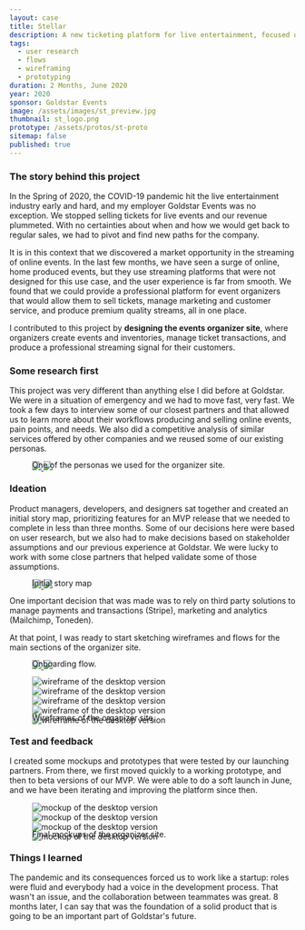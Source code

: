 ```yaml
---
layout: case
title: Stellar
description: A new ticketing platform for live entertainment, focused on online events.
tags: 
  - user research
  - flows
  - wireframing
  - prototyping
duration: 2 Months, June 2020
year: 2020
sponsor: Goldstar Events
image: /assets/images/st_preview.jpg
thumbnail: st_logo.png
prototype: /assets/protos/st-proto
sitemap: false
published: true
---
```


### The story behind this project

In the Spring of 2020, the COVID-19 pandemic hit the live entertainment industry early and hard, and my employer Goldstar Events was no exception. We stopped selling tickets for live events and our revenue plummeted. With no certainties about when and how we would get back to regular sales, we had to pivot and find new paths for the company.

It is in this context that we discovered a market opportunity in the streaming of online events. In the last few months, we have seen a surge of online, home produced events, but they use streaming platforms that were not designed for this use case, and the user experience is far from smooth. We found that we could provide a professional platform for event organizers that would allow them to sell tickets, manage marketing and customer service, and produce premium quality streams, all in one place.

I contributed to this project by **designing the events organizer site**, where organizers create events and inventories, manage ticket transactions, and produce a professional streaming signal for their customers.

### Some research first

This project was very different than anything else I did before at Goldstar. We were in a situation of emergency and we had to move fast, very fast. We took a few days to interview some of our closest partners and that allowed us to learn more about their workflows producing and selling online events, pain points, and needs. We also did a competitive analysis of similar services offered by other companies and we reused some of our existing personas.

<figure>
<!-- thumbnail image wrapped in a link -->
<a href="#img0">
  <img src="/assets/images/stellar_persona_small.jpg" class="thumbnail">
</a>

<!-- lightbox container hidden with CSS -->
<a href="#_" class="lightbox" id="img0">
  <img src="/assets/images/stellar_persona.jpg">
</a>
<figcaption style="margin-top:-1.5em;">One of the personas we used for the organizer site.</figcaption>
</figure>

### Ideation

Product managers, developers, and designers sat together and created an initial story map, prioritizing features for an MVP release that we needed to complete in less than three months. Some of our decisions here were based on user research, but we also had to make decisions based on stakeholder assumptions and our previous experience at Goldstar. We were lucky to work with some close partners that helped validate some of those assumptions.

<figure>
<!-- thumbnail image wrapped in a link -->
<a href="#img1">
  <img src="/assets/images/stellar-storymap_small.jpg" class="thumbnail">
</a>

<!-- lightbox container hidden with CSS -->
<a href="#_" class="lightbox" id="img1">
  <img src="/assets/images/stellar-storymap.jpg">
</a>
<figcaption style="margin-top:-1.5em;">Initial story map</figcaption>
</figure>

One important decision that was made was to rely on third party solutions to manage payments and transactions (Stripe), marketing and analytics (Mailchimp, Toneden).

At that point, I was ready to start sketching wireframes and flows for the main sections of the organizer site.

<figure>
  <!-- thumbnail image wrapped in a link -->
  <a href="#img11">
    <img src="/assets/images/st-onboarding_flow_small.jpg" class="thumbnail">
  </a>
  <!-- lightbox container hidden with CSS -->
  <a href="#_" class="lightbox" id="img11">
    <img src="/assets/images/st-onboarding_flow.jpg">
  </a>
  <figcaption style="margin-top:-1.5em;">Onboarding flow.</figcaption>
</figure>

<figure>
  <div class="carousel" data-flickity='{ "imagesLoaded": true, "percentPosition": false }'>
    <img src="/assets/images/st-wire1.jpg" alt="wireframe of the desktop version">
    <img src="/assets/images/st-wire2.jpg" alt="wireframe of the desktop version">
    <img src="/assets/images/st-wire3.jpg" alt="wireframe of the desktop version">
    <img src="/assets/images/st-wire4.jpg" alt="wireframe of the desktop version">
    <img src="/assets/images/st-wire5.jpg" alt="wireframe of the desktop version">
  </div>
  <figcaption style="margin-top:-1.5em;">Wireframes of the organizer site.</figcaption>
</figure>

### Test and feedback

I created some mockups and prototypes that were tested by our launching partners. From there, we first moved quickly to a working prototype, and then to beta versions of our MVP. We were able to do a soft launch in June, and we have been iterating and improving the platform since then.

<figure>
  <div class="carousel" data-flickity='{ "imagesLoaded": true, "percentPosition": false }'>
    <img src="/assets/images/st-mock1.jpg" alt="mockup of the desktop version">
    <img src="/assets/images/st-mock2.jpg" alt="mockup of the desktop version">
    <img src="/assets/images/st-mock3.jpg" alt="mockup of the desktop version">
    <img src="/assets/images/st-mock5.jpg" alt="mockup of the desktop version">
  </div>
  <figcaption style="margin-top:-1.5em;">Final mockups of the organizer site.</figcaption>
</figure>

### Things I learned

The pandemic and its consequences forced us to work like a startup: roles were fluid and everybody had a voice in the development process. That wasn't an issue, and the collaboration between teammates was great. 8 months later, I can say that was the foundation of a solid product that is going to be an important part of Goldstar's future.

<script src="/assets/js/flickity.js"></script>
